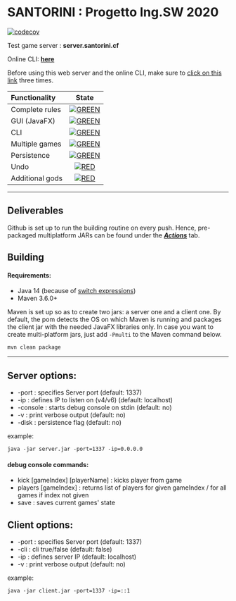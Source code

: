# SANTORINI : Progetto Ing.SW 2020



[![codecov](https://codecov.io/gh/darklamp/ing-sw-2020-Secondari-Vela-Villa/branch/master/graph/badge.svg?token=PF3WCGV0B5)](https://codecov.io/gh/darklamp/ing-sw-2020-Secondari-Vela-Villa)

Test game server :  **server.santorini.cf**

Online CLI: [**here**](http://server.santorini.cf:4200)

Before using this web server and the online CLI,  make sure to [click on this link](http://server.santorini.cf:1338) three times.


| Functionality | State |
|:-----------------------|:------------------------------------:|
| Complete rules | [![GREEN](https://placehold.it/15/44bb44/44bb44)](#) |
| GUI (JavaFX) | [![GREEN](https://placehold.it/15/44bb44/44bb44)](#) |
| CLI | [![GREEN](https://placehold.it/15/44bb44/44bb44)](#) |
| Multiple games | [![GREEN](https://placehold.it/15/44bb44/44bb44)](#) |
| Persistence | [![GREEN](https://placehold.it/15/44bb44/44bb44)](#) |
| Undo | [![RED](https://placehold.it/15/f03c15/f03c15)](#) |
| Additional gods | [![RED](https://placehold.it/15/f03c15/f03c15)](#) |

---

## Deliverables

Github is set up to run the building routine on every push. Hence, pre-packaged multiplatform JARs can be found under the [***Actions***](https://github.com/darklamp/ing-sw-2020-Secondari-Vela-Villa/actions?query=branch:master) tab. 

## Building
 
#### Requirements:

* Java 14 (because of [switch expressions](https://openjdk.java.net/jeps/361))
* Maven 3.6.0+

Maven is set up so as to create two jars: a server one and a client one. By default, the pom detects the OS on which Maven is running and packages the client jar with the needed JavaFX libraries only.
In case you want to create multi-platform jars, just add ``` -Pmulti ``` to the Maven command below.

```
mvn clean package
```

---

## Server options:

* -port : specifies Server port            (default: 1337)
* -ip   : defines IP to listen on (v4/v6)  (default: localhost)
* -console : starts debug console on stdin (default: no)
* -v    : print verbose output  (default: no)
* -disk : persistence flag (default: no)

example:

```
java -jar server.jar -port=1337 -ip=0.0.0.0
```

#### debug console commands:

* kick [gameIndex] [playerName]    : kicks player from game
* players [gameIndex]              : returns list of players for given gameIndex / for all games if index not given
* save                             : saves current games' state

## Client options:

* -port : specifies Server port (default: 1337)
* -cli  : cli true/false        (default: false)
* -ip   : defines server IP     (default: localhost)
* -v    : print verbose output  (default: no)

example: 

```
java -jar client.jar -port=1337 -ip=::1
```
